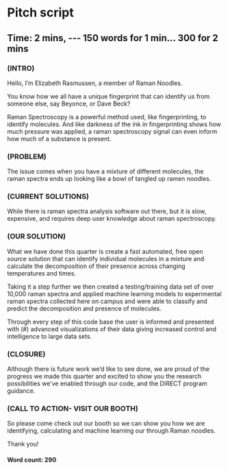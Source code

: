 # Pitch script
## Time: 2 mins, --- 150 words for 1 min… 300 for 2 mins

### (INTRO)
Hello, I’m Elizabeth Rasmussen, a member of Raman Noodles.

You know how we all have a unique fingerprint that can identify us from someone else, say Beyonce, or Dave Beck?

Raman Spectroscopy is a powerful method used, like fingerprinting, to identify molecules. And like darkness of the ink in fingerprinting shows how much pressure was applied, a raman spectroscopy signal can even inform how much of a substance is present. 

### (PROBLEM)
The issue comes when you have a mixture of different molecules, the raman spectra ends up looking like a bowl of tangled up ramen noodles.

### (CURRENT SOLUTIONS)
While there is raman spectra analysis software out there, but it is slow, expensive, and requires deep user knowledge about raman spectroscopy.

### (OUR SOLUTION)
What we have done this quarter is create a fast automated, free open source solution that can identify individual molecules in a mixture and calculate the decomposition of their presence across changing temperatures and times.

Taking it a step further we then created a testing/training data set of over 10,000 raman spectra and applied machine learning models to experimental raman spectra collected here on campus and were able to classify and predict the decomposition and presence of molecules.

Through every step of this code base the user is informed and presented with (#) advanced visualizations of their data giving increased control and  intelligence to large data sets.

### (CLOSURE)
Although there is future work we’d like to see done, we are proud of the progress we made this quarter and excited to show you the research possibilities we’ve enabled through our code, and the DIRECT program guidance.

### (CALL TO ACTION- VISIT OUR BOOTH)
So please come check out our booth so we can show you how we are identifying, calculating and machine learning our through Raman noodles.

Thank you!

#### Word count: 290